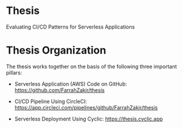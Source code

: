 # Thesis
Evaluating CI/CD Patterns for Serverless Applications

# Thesis Organization
The thesis works together on the basis of the following three important pillars:

- Serverless Application (AWS) Code on GitHub:
https://github.com/FarrahZakir/thesis

- CI/CD Pipeline Using CircleCI:
https://app.circleci.com/pipelines/github/FarrahZakir/thesis

- Serverless Deployment Using Cyclic:
https://thesis.cyclic.app
